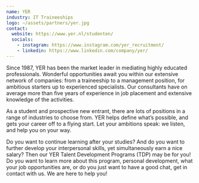 ```yaml
---
name: YER
industry: IT Traineeships 
logo: ~/assets/partners/yer.jpg
contact:
  website: https://www.yer.nl/studenten/
  socials:
    - instagram: https://www.instagram.com/yer_recruitment/
    - linkedin: https://www.linkedin.com/company/yer/
---
```


Since 1987, YER has been the market leader in mediating highly educated professionals. Wonderful opportunities await you within our extensive network of companies: from a traineeship to a management position, for ambitious starters up to experienced specialists. Our consultants have on average more than five years of experience in job placement and extensive knowledge of the activities. 

As a student and prospective new entrant, there are lots of positions in a range of industries to choose from. YER helps define what’s possible, and gets your career off to a flying start. Let your ambitions speak: we listen, and help you on your way.

Do you want to continue learning after your studies? And do you want to further develop your interpersonal skills, yet simultaneously earn a nice salary? Then our YER Talent Development Programs (TDP) may be for you! Do you want to learn more about this program, personal development, what your job opportunities are, or do you just want to have a good chat, get in contact with us. We are here to help you!
